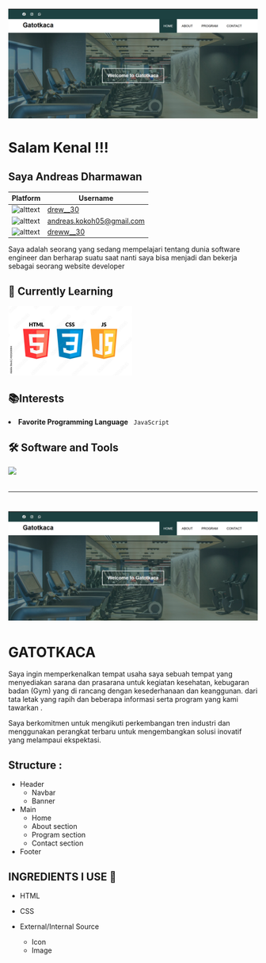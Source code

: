 ![header](Screenshot%202024-11-20%20210204.png)
<h1> Salam Kenal !!! </h1>

## Saya Andreas Dharmawan 

| Platform | Username |
| ---      | ----------- |
| ![alttext](https://camo.githubusercontent.com/38c8c85abce73fd7378bb98643e22c6a07ef2b21521f95e07a6a17ae31766475/68747470733a2f2f696d672e736869656c64732e696f2f62616467652f446973636f72642d3538363546323f6c6f676f3d646973636f7264266c6f676f436f6c6f723d7768697465267374796c653d666f722d7468652d6261646765)  | [drew__30](https://discord.com/channels/@me)
| ![alttext](https://camo.githubusercontent.com/ca6d63f164c8560a90cdbef8aea8dd9b5c9c8aec30250010e6ee020c09032bd5/68747470733a2f2f696d672e736869656c64732e696f2f62616467652f476d61696c2d4431343833363f6c6f676f3d676d61696c266c6f676f436f6c6f723d7768697465267374796c653d666f722d7468652d6261646765)| [andreas.kokoh05@gmail.com]()|
|![alttext](https://camo.githubusercontent.com/07685c13d22d0b91c668f2cc815b0e10dec6a690735a645f612e04eeb4bddf9d/68747470733a2f2f696d672e736869656c64732e696f2f62616467652f496e7374616772616d2d4534343035463f6c6f676f3d696e7374616772616d266c6f676f436f6c6f723d7768697465267374796c653d666f722d7468652d6261646765)    |    [dreww__30](https://www.instagram.com/dreww__30/)|

<P>Saya adalah seorang yang sedang mempelajari tentang dunia software engineer dan berharap suatu saat nanti saya bisa menjadi dan bekerja sebagai seorang website developer<p>

<h2>🌱 <strong>Currently Learning</strong></h2>
<img src="logo markdown.jpg" width="250">

<h2>📚<strong>Interests</strong></h2>
<li><strong>Favorite Programming Language</strong> <code> JavaScript</code>

<h2> 🛠  <strong>Software and Tools</strong></h2>
<img src="https://camo.githubusercontent.com/10a5cca30639bce38898d0d361859c4b0e76ccd38220e00bf1d6db39f6ea9567/68747470733a2f2f696d672e736869656c64732e696f2f62616467652f5653436f64652d3030374143433f6c6f676f3d76697375616c73747564696f636f6465266c6f676f436f6c6f723d7768697465267374796c653d666f722d7468652d6261646765"><br><br>

---


# ![alttext](Screenshot%202024-11-20%20210204.png)
# GATOTKACA
Saya ingin memperkenalkan tempat usaha saya sebuah tempat yang menyediakan sarana dan prasarana untuk kegiatan kesehatan, kebugaran badan (Gym) yang di rancang dengan kesederhanaan dan keanggunan. dari tata letak yang rapih dan beberapa informasi serta program yang kami tawarkan .

Saya berkomitmen untuk mengikuti perkembangan tren industri dan menggunakan perangkat terbaru untuk mengembangkan solusi inovatif yang melampaui ekspektasi.

## Structure :
- Header
  - Navbar
  - Banner
- Main
  - Home
  - About section
  - Program section
  - Contact section
- Footer

## INGREDIENTS I USE 📜
- HTML
- CSS

- External/Internal Source
  - Icon
  - Image

